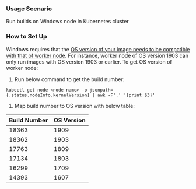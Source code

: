 ### Usage Scenario

Run builds on Windows node in Kubernetes cluster

### How to Set Up

Windows requires that the [OS version of your image needs to be compatible with that of worker node](https://docs.microsoft.com/en-us/virtualization/windowscontainers/deploy-containers/version-compatibility?tabs=windows-server-1903%2Cwindows-10-1909). For instance, worker node of OS version 1903 can only run images with OS version 1903 or earlier. To get OS version of worker node: 

1. Run below command to get the build number:

  ```
  kubectl get node <node name> -o jsonpath={.status.nodeInfo.kernelVersion} | awk -F'.' '{print $3}'
  ```
1. Map build number to OS version with below table:

  |Build Number | OS Version |
  |---|---|
  |18363|1909|
  |18362|1903|
  |17763|1809|
  |17134|1803|
  |16299|1709|
  |14393|1607|